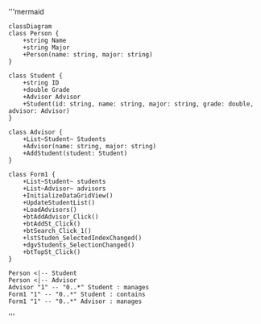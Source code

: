 '''mermaid

    classDiagram
    class Person {
        +string Name
        +string Major
        +Person(name: string, major: string)
    }

    class Student {
        +string ID
        +double Grade
        +Advisor Advisor
        +Student(id: string, name: string, major: string, grade: double, advisor: Advisor)
    }

    class Advisor {
        +List~Student~ Students
        +Advisor(name: string, major: string)
        +AddStudent(student: Student)
    }

    class Form1 {
        +List~Student~ students
        +List~Advisor~ advisors
        +InitializeDataGridView()
        +UpdateStudentList()
        +LoadAdvisors()
        +btAddAdvisor_Click()
        +btAddSt_Click()
        +btSearch_Click_1()
        +lstStuden_SelectedIndexChanged()
        +dgvStudents_SelectionChanged()
        +btTopSt_Click()
    }

    Person <|-- Student
    Person <|-- Advisor
    Advisor "1" -- "0..*" Student : manages
    Form1 "1" -- "0..*" Student : contains
    Form1 "1" -- "0..*" Advisor : manages
'''
